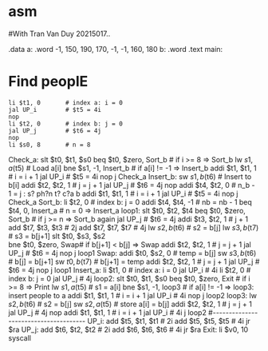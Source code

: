 # asm
#With Tran Van Duy 20215017..

.data
a:  .word -1, 150, 190, 170, -1, -1, 160, 180
b:  .word
.text
main:
# Find peoplE
	li $t1, 0		# index a: i = 0
	jal UP_i		# $t5 = 4i
	nop
	li $t2, 0		# index b: j = 0
	jal UP_j		# $t6 = 4j
	nop
	li $s0, 8		# n = 8
Check_a:
	slt $t0, $t1, $s0
	beq $t0, $zero, Sort_b	# if i >= 8 => Sort_b
	lw $s1, a($t5)	# Load a[i]
	bne $s1, -1, Insert_b	# if a[i] != -1 => Insert_b
	addi $t1, $t1, 1	# i = i + 1
	jal UP_i		# $t5 = 4i
	nop
	j Check_a
Insert_b:
	sw $s1, b($t6)	# Insert to b[i]
	addi $t2, $t2, 1	# j = j + 1
	jal UP_j		# $t6 = 4j
	nop
	addi $t4, $t2, 0	# n_b - 1 = j : s? ph?n t? c?a b
	addi $t1, $t1, 1	# i = i + 1
	jal UP_i		# $t5 = 4i
	nop
	j Check_a
Sort_b:
	li $t2, 0		# index b: j = 0
	addi $t4, $t4, -1	# nb = nb - 1
	beq $t4, 0, Insert_a	# n = 0 => Insert_a
loop1:
	slt $t0, $t2, $t4
	beq $t0, $zero, Sort_b	# if j >= n => Sort_b again
	jal UP_j		# $t6 = 4j
	addi $t3, $t2, 1	# j + 1
	add  $t7, $t3, $t3	# 2j
	add $t7, $t7, $t7	# 4j
	lw $s2, b($t6)	# s2 = b[j]
	lw $s3, b($t7)	# s3 = b[j+1]
	slt $t0, $s3, $s2	
	bne $t0, $zero, Swap# if b[j+1] < b[j] => Swap
	addi $t2, $t2, 1	# j = j + 1
	jal UP_j		# $t6 = 4j
	nop
	j loop1
Swap:
	addi $t0, $s2, 0	# temp = b[j]
	sw $s3, b($t6)	# b[j] = b[j+1]
	sw $t0, b($t7)	# b[j+1] = temp
	addi $t2, $t2, 1	# j = j + 1
	jal UP_j		# $t6 = 4j
	nop
	j loop1
Insert_a:
	li $t1, 0		# index a: i = 0
	jal UP_i		# 4i
	li $t2, 0		# index b: j = 0
	jal UP_j		# 4j
loop2:
	slt $t0, $t1, $s0
	beq $t0, $zero, Exit	# if i >= 8 => Print
	lw $s1, a($t5)	# s1 = a[i]
	bne $s1, -1, loop3	# if a[i] != -1 => loop3: insert people to a
	addi $t1, $t1, 1	# i = i + 1
	jal UP_i		# 4i
	nop
	j loop2 
loop3:
	lw $s2, b($t6)	# s2 = b[j]
	sw $s2, a($t5)	# store a[i] = b[j]
	addi $t2, $t2, 1	# j = j + 1
	jal UP_j		# 4j
	nop
	addi $t1, $t1, 1	# i = i + 1
	jal UP_i		# 4i
	j loop2
#--------------------------------------
UP_i:
	add $t5, $t1, $t1	# 2i
	add $t5, $t5, $t5	# 4i
	jr $ra
UP_j:
	add $t6, $t2, $t2	# 2i
	add $t6, $t6, $t6	# 4i
	jr $ra
Exit:
	li $v0, 10
	syscall	
